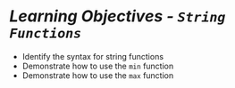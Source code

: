 # ***Learning Objectives - `String Functions`***
- Identify the syntax for string functions
- Demonstrate how to use the `min` function
- Demonstrate how to use the `max` function